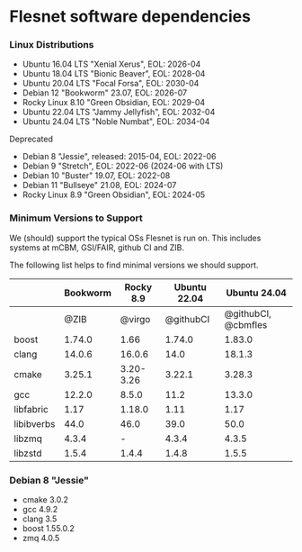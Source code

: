Flesnet software dependencies
=============================

### Linux Distributions

- Ubuntu 16.04 LTS "Xenial Xerus", EOL: 2026-04
- Ubuntu 18.04 LTS "Bionic Beaver", EOL: 2028-04
- Ubuntu 20.04 LTS "Focal Forsa", EOL: 2030-04
- Debian 12 "Bookworm" 23.07, EOL: 2026-07
- Rocky Linux 8.10 "Green Obsidian, EOL: 2029-04
- Ubuntu 22.04 LTS "Jammy Jellyfish", EOL: 2032-04
- Ubuntu 24.04 LTS "Noble Numbat", EOL: 2034-04

Deprecated
- Debian 8 "Jessie", released: 2015-04, EOL: 2022-06
- Debian 9 "Stretch", EOL: 2022-06 (2024-06 with LTS)
- Debian 10 "Buster" 19.07, EOL: 2022-08
- Debian 11 "Bullseye" 21.08, EOL: 2024-07
- Rocky Linux 8.9 "Green Obsidian", EOL: 2024-05

### Minimum Versions to Support

We (should) support the typical OSs Flesnet is run on. This includes systems at
mCBM, GSI/FAIR, github CI and ZIB.

The following list helps to find minimal versions we should support.

|            | Bookworm | Rocky 8.9 | Ubuntu 22.04 | Ubuntu 24.04        |
|------------|----------|-----------|--------------|---------------------|
|            | @ZIB     | @virgo    | @githubCI    | @githubCI, @cbmfles |
| boost      | 1.74.0   | 1.66      | 1.74.0       | 1.83.0              |
| clang      | 14.0.6   | 16.0.6    | 14.0         | 18.1.3              |
| cmake      | 3.25.1   | 3.20-3.26 | 3.22.1       | 3.28.3              |
| gcc        | 12.2.0   | 8.5.0     | 11.2         | 13.3.0              |
| libfabric  | 1.17     | 1.18.0    | 1.11         | 1.17                |
| libibverbs | 44.0     | 46.0      | 39.0         | 50.0                |
| libzmq     | 4.3.4    | -         | 4.3.4        | 4.3.5               |
| libzstd    | 1.5.4    | 1.4.4     | 1.4.8        | 1.5.5               |

### Debian 8 "Jessie"

- cmake 3.0.2
- gcc 4.9.2
- clang 3.5
- boost 1.55.0.2
- zmq 4.0.5
